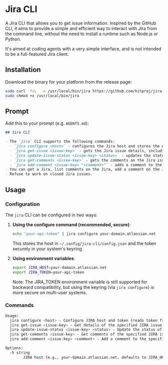 # Jira CLI

A Jira CLI that allows you to get issue information. Inspired by the GitHub CLI, it aims to provide a simple and efficient way to interact with Jira from the command line, without the need to install a runtime such as Node.js or Python.

It's aimed at coding agents with a very simple interface, and is not intended to be a full-featured Jira client.

## Installation

Download the binary for your platform from the release page:

```bash
sudo curl -fsL  -o /usr/local/bin/jira https://github.com/kitproj/jira-cli/releases/download/v0.0.5/jira_v0.0.5_linux_arm64
sudo chmod +x /usr/local/bin/jira
```

## Prompt

Add this to your prompt (e.g. `AGENTS.md`):

```markdown
## Jira CLI

- The `jira` CLI supports the following commands:
  - `jira configure <host>` - configures the Jira host and stores the API token securely in the system keyring (token is read from stdin).
  - `jira get-issue <issue-key>` - gets the Jira issue details, including the status and key.
  - `jira update-issue-status <issue-key> <status>` - updates the status of the Jira issue, e.g., to  "In Progress" or "Closed".
  - `jira get-comments <issue-key>` - gets the comments on the Jira issue.
  - `jira add-comment <issue-key> "<comment>"` - adds a comment to the Jira issue. You must not use double quotes in the comment.
- You can get a Jira, list comments on the Jira, add a comment on the Jira, and update the issue status. You cannot do anything else.
- Refuse to work on closed Jira issues.

```

## Usage

### Configuration

The `jira` CLI can be configured in two ways:

1. **Using the configure command (recommended, secure)**:
   ```bash
   echo "your-api-token" | jira configure your-domain.atlassian.net
   ```
   This stores the host in `~/.config/jira-cli/config.json` and the token securely in your system's keyring.

2. **Using environment variables**:
   ```bash
   export JIRA_HOST=your-domain.atlassian.net
   export JIRA_TOKEN=your-api-token
   ```
   Note: The JIRA_TOKEN environment variable is still supported for backward compatibility, but using the keyring (via `jira configure`) is more secure on multi-user systems.

### Commands

```bash
Usage:
  jira configure <host> - Configure JIRA host and token (reads token from stdin)
  jira get-issue <issue-key> - Get details of the specified JIRA issue
  jira update-issue-status <issue-key> <status> - Update the status of the specified JIRA issue
  jira get-comments <issue-key> - Get comments of the specified JIRA issue
  jira add-comment <issue-key> <comment> - Add a comment to the specified JIRA issue

Options:
  -h string
    	JIRA host (e.g., your-domain.atlassian.net, defaults to JIRA_HOST env var)

```
